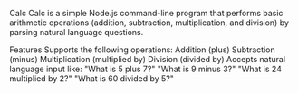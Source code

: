 Calc
Calc is a simple Node.js command-line program that performs basic arithmetic operations (addition, subtraction, multiplication, and division) by parsing natural language questions.

Features
Supports the following operations:
Addition (plus)
Subtraction (minus)
Multiplication (multiplied by)
Division (divided by)
Accepts natural language input like:
"What is 5 plus 7?"
"What is 9 minus 3?"
"What is 24 multiplied by 2?"
"What is 60 divided by 5?"
